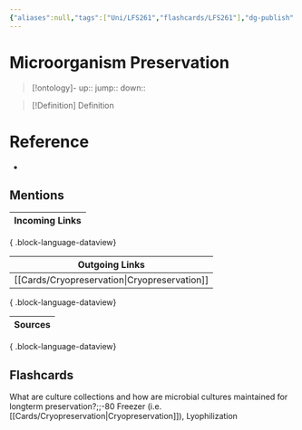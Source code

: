 ```yaml
---
{"aliases":null,"tags":["Uni/LFS261","flashcards/LFS261"],"dg-publish":true,"permalink":"/cards/microorganism-preservation/","dgPassFrontmatter":true}
---
```


# Microorganism Preservation

> [!ontology]-
> up:: 
> jump:: 
> down:: 

> [!Definition] Definition

# Reference

- 

## Mentions

| Incoming Links |
| -------------- |

{ .block-language-dataview}

| Outgoing Links                                  |
| ----------------------------------------------- |
| [[Cards/Cryopreservation\|Cryopreservation]] |

{ .block-language-dataview}

| Sources |
| ------- |

{ .block-language-dataview}

## Flashcards

What are culture collections and how are microbial cultures maintained for longterm preservation?;;-80 Freezer (i.e. [[Cards/Cryopreservation\|Cryopreservation]]), Lyophilization
<!--SR:!2024-05-08,2,230-->